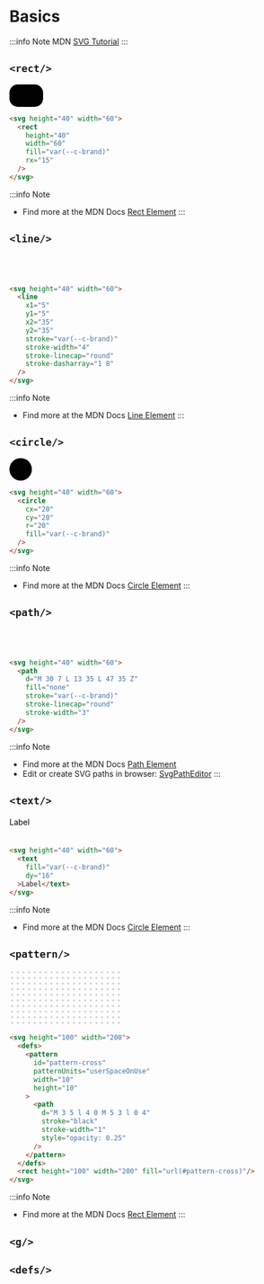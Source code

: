 # Basics
:::info Note
MDN [SVG Tutorial](https://developer.mozilla.org/en-US/docs/Web/SVG/Tutorial)
:::
## `<rect/>`

<svg height="40" width="60">
  <rect 
    height="40"
    width="60"
    fill="var(--c-brand)"
    rx="15"
  />
</svg>

```html
<svg height="40" width="60">
  <rect 
    height="40"
    width="60"
    fill="var(--c-brand)"
    rx="15"
  />
</svg>
```
:::info Note
- Find more at the MDN Docs [Rect Element](https://developer.mozilla.org/en-US/docs/Web/SVG/Element/rect)
:::
## `<line/>`
<svg height="40" width="60">
<line 
  x1="5" 
  y1="5" 
  x2="55" 
  y2="36" 
  stroke="var(--c-brand)"
  stroke-width="4"
  stroke-linecap="round"
  stroke-dasharray="1 8"
/>
</svg>

```html
<svg height="40" width="60">
  <line
    x1="5"
    y1="5"
    x2="35"
    y2="35"
    stroke="var(--c-brand)"
    stroke-width="4"
    stroke-linecap="round"
    stroke-dasharray="1 8"
  />
</svg>
```
:::info Note
- Find more at the MDN Docs [Line Element](https://developer.mozilla.org/en-US/docs/Web/SVG/Element/line)
  :::
## `<circle/>`
<svg height="40" width="60">
<circle cx="20" cy="20" r="20" fill="var(--c-brand)"/>
</svg>

```html
<svg height="40" width="60">
  <circle 
    cx="20" 
    cy="20" 
    r="20" 
    fill="var(--c-brand)"
  />
</svg>
```
:::info Note
- Find more at the MDN Docs [Circle Element](https://developer.mozilla.org/en-US/docs/Web/SVG/Element/cicle)
  :::
## `<path/>`
<svg height="40" width="60">
<path 
  d="M 30 7 L 13 35 L 47 35 Z"
  fill="none"
  stroke="var(--c-brand)"
  stroke-linecap="round"
  stroke-width="3"
/>
</svg>

```html
<svg height="40" width="60">
  <path
    d="M 30 7 L 13 35 L 47 35 Z"
    fill="none"
    stroke="var(--c-brand)"
    stroke-linecap="round"
    stroke-width="3"
  />
</svg>
```
:::info Note
- Find more at the MDN Docs [Path Element](https://developer.mozilla.org/en-US/docs/Web/SVG/Element/path)
- Edit or create SVG paths in browser: [SvgPathEditor](https://yqnn.github.io/svg-path-editor/)
:::
## `<text/>`
<svg height="40" width="60">
<text
 fill="var(--c-brand)"
 dy="16"
>Label</text>
</svg>

```html
<svg height="40" width="60">
  <text
    fill="var(--c-brand)"
    dy="16"
  >Label</text> 
</svg>
```
:::info Note
- Find more at the MDN Docs [Circle Element](https://developer.mozilla.org/en-US/docs/Web/SVG/Element/cicle)
  :::

## `<pattern/>`
<svg height="100" width="200">
  <defs>
    <pattern
      id="pattern-cross"
      patternUnits="userSpaceOnUse"
      width="10"
      height="10"
    >
      <path
        d="M 3 5 l 4 0 M 5 3 l 0 4"
        stroke="black"
        stroke-width="1"
        style="opacity: 0.25;"
      />
    </pattern>
  </defs>
  <rect height="100" width="200" fill="url(#pattern-cross)"/>
</svg>

```html
<svg height="100" width="200">
  <defs>
    <pattern
      id="pattern-cross"
      patternUnits="userSpaceOnUse"
      width="10"
      height="10"
    >
      <path
        d="M 3 5 l 4 0 M 5 3 l 0 4"
        stroke="black"
        stroke-width="1"
        style="opacity: 0.25"
      />
    </pattern>
  </defs>
  <rect height="100" width="200" fill="url(#pattern-cross)"/>
</svg>
```
:::info Note
- Find more at the MDN Docs [Rect Element](https://developer.mozilla.org/en-US/docs/Web/SVG/Element/rect)
  :::

## `<g/>`

## `<defs/>`

<style>
svg {
  /*box-shadow: 0 0 10px 0 rgba(0, 0, 0, 0.5);*/
}
</style>
